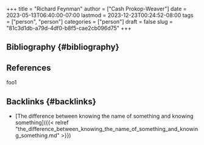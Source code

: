 +++
title = "Richard Feynman"
author = ["Cash Prokop-Weaver"]
date = 2023-05-13T06:40:00-07:00
lastmod = 2023-12-23T00:24:52-08:00
tags = ["person", "person"]
categories = ["person"]
draft = false
slug = "81c3d1db-a79d-4df0-b8f5-cae2cb096d75"
+++

## Bibliography {#bibliography}

## References

<style>.csl-entry{text-indent: -1.5em; margin-left: 1.5em;}</style><div class="csl-bib-body">
</div>

foo1


## Backlinks {#backlinks}

-   [The difference between knowing the name of something and knowing something]({{< relref "the_difference_between_knowing_the_name_of_something_and_knowing_something.md" >}})
